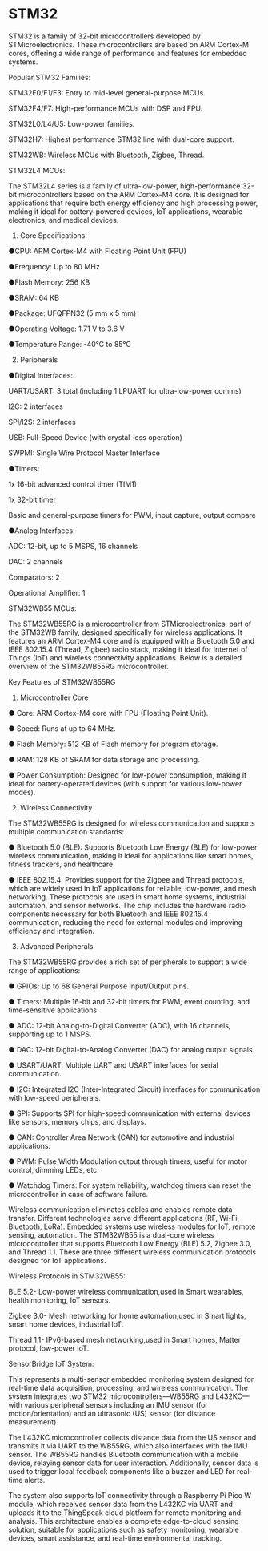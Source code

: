 # STM32


STM32 is a family of 32-bit microcontrollers developed by STMicroelectronics. These microcontrollers are based on ARM Cortex-M cores, offering a wide range of performance and features for embedded systems.

Popular STM32 Families:

STM32F0/F1/F3: Entry to mid-level general-purpose MCUs.

STM32F4/F7: High-performance MCUs with DSP and FPU.

STM32L0/L4/U5: Low-power families.

STM32H7: Highest performance STM32 line with dual-core support.

STM32WB: Wireless MCUs with Bluetooth, Zigbee, Thread.


STM32L4 MCUs:

The STM32L4 series is a family of ultra-low-power, high-performance 32-bit microcontrollers based on the ARM Cortex-M4 core. It is designed for applications that require both energy efficiency and high processing power, making it ideal for battery-powered devices, IoT applications, wearable electronics, and medical devices.

1. Core Specifications:

●CPU: ARM Cortex-M4 with Floating Point Unit (FPU)

●Frequency: Up to 80 MHz

●Flash Memory: 256 KB

●SRAM: 64 KB

●Package: UFQFPN32 (5 mm x 5 mm)

●Operating Voltage: 1.71 V to 3.6 V

●Temperature Range: -40°C to 85°C

 2. Peripherals

●Digital Interfaces:

UART/USART: 3 total (including 1 LPUART for ultra-low-power comms)

I2C: 2 interfaces

SPI/I2S: 2 interfaces

USB: Full-Speed Device (with crystal-less operation)

SWPMI: Single Wire Protocol Master Interface

●Timers:

1x 16-bit advanced control timer (TIM1)

1x 32-bit timer

Basic and general-purpose timers for PWM, input capture, output compare

●Analog Interfaces:

ADC: 12-bit, up to 5 MSPS, 16 channels

DAC: 2 channels

Comparators: 2

Operational Amplifier: 1



STM32WB55 MCUs:

The STM32WB55RG is a microcontroller from STMicroelectronics, part of the STM32WB family, designed specifically for wireless applications. It features an ARM Cortex-M4 core and is equipped with a Bluetooth 5.0 and IEEE 802.15.4 (Thread, Zigbee) radio stack, making it ideal for Internet of Things (IoT) and wireless connectivity applications. Below is a detailed overview of the STM32WB55RG microcontroller.

Key Features of STM32WB55RG

1. Microcontroller Core

●	Core: ARM Cortex-M4 core with FPU (Floating Point Unit).

●	Speed: Runs at up to 64 MHz.

●	Flash Memory: 512 KB of Flash memory for program storage.

●	RAM: 128 KB of SRAM for data storage and processing.

●	Power Consumption: Designed for low-power consumption, making it ideal for battery-operated devices (with support for various low-power modes).

2. Wireless Connectivity

The STM32WB55RG is designed for wireless communication and supports multiple communication standards:

●	Bluetooth 5.0 (BLE): Supports Bluetooth Low Energy (BLE) for low-power wireless communication, making it ideal for applications like smart homes, fitness trackers, and healthcare.

●	IEEE 802.15.4: Provides support for the Zigbee and Thread protocols, which are widely used in IoT applications for reliable, low-power, and mesh networking. These protocols are used in smart home systems, industrial automation, and sensor networks.
The chip includes the hardware radio components necessary for both Bluetooth and IEEE 802.15.4 communication, reducing the need for external modules and improving efficiency and integration.

3. Advanced Peripherals

The STM32WB55RG provides a rich set of peripherals to support a wide range of applications:

●	GPIOs: Up to 68 General Purpose Input/Output pins.

●	Timers: Multiple 16-bit and 32-bit timers for PWM, event counting, and time-sensitive applications.

●	ADC: 12-bit Analog-to-Digital Converter (ADC), with 16 channels, supporting up to 1 MSPS.

●	DAC: 12-bit Digital-to-Analog Converter (DAC) for analog output signals.

●	USART/UART: Multiple UART and USART interfaces for serial communication.

●	I2C: Integrated I2C (Inter-Integrated Circuit) interfaces for communication with low-speed peripherals.

●	SPI: Supports SPI for high-speed communication with external devices like sensors, memory chips, and displays.

●	CAN: Controller Area Network (CAN) for automotive and industrial applications.

●	PWM: Pulse Width Modulation output through timers, useful for motor control, dimming LEDs, etc.

●	Watchdog Timers: For system reliability, watchdog timers can reset the microcontroller in case of software failure.

Wireless communication eliminates cables and enables remote data transfer.
Different technologies serve different applications (RF, Wi-Fi, Bluetooth, LoRa).
Embedded systems use wireless modules for IoT, remote sensing, automation.
The STM32WB55 is a dual-core wireless microcontroller that supports Bluetooth Low Energy (BLE) 5.2, Zigbee 3.0, and Thread 1.1. These are three different wireless communication protocols designed for IoT applications.

Wireless Protocols in STM32WB55:

BLE 5.2-	Low-power wireless communication,used in Smart wearables, health monitoring, IoT sensors.

Zigbee 3.0-	Mesh networking for home automation,used in	Smart lights, smart home devices, industrial IoT.

Thread 1.1-	IPv6-based mesh networking,used in Smart homes, Matter protocol, low-power IoT.


SensorBridge IoT System:

This represents a multi-sensor embedded monitoring system designed for real-time data acquisition, processing, and wireless communication. The system integrates two STM32 microcontrollers—WB55RG and L432KC—with various peripheral sensors including an IMU sensor (for motion/orientation) and an ultrasonic (US) sensor (for distance measurement).

The L432KC microcontroller collects distance data from the US sensor and transmits it via UART to the WB55RG, which also interfaces with the IMU sensor. The WB55RG handles Bluetooth communication with a mobile device, relaying sensor data for user interaction. Additionally, sensor data is used to trigger local feedback components like a buzzer and LED for real-time alerts.

The system also supports IoT connectivity through a Raspberry Pi Pico W module, which receives sensor data from the L432KC via UART and uploads it to the ThingSpeak cloud platform for remote monitoring and analysis.
This architecture enables a complete edge-to-cloud sensing solution, suitable for applications such as safety monitoring, wearable devices, smart assistance, and real-time environmental tracking.




